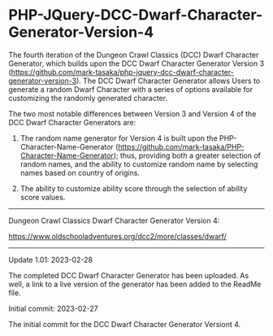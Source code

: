 # PHP-JQuery-DCC-Dwarf-Character-Generator-Version-4
The fourth iteration of the Dungeon Crawl Classics (DCC) Dwarf Character Generator, which builds upon the DCC Dwarf Character Generator Version 3 (https://github.com/mark-tasaka/php-jquery-dcc-dwarf-character-generator-version-3). The DCC Dwarf Character Generator allows Users to generate a random Dwarf Character with a series of options available for customizing the randomly generated character.

The two most notable differences between Version 3 and Version 4 of the DCC Dwarf Character Generators are:

1. The random name generator for Version 4 is built upon the PHP-Character-Name-Generator (https://github.com/mark-tasaka/PHP-Character-Name-Generator); thus, providing both a greater selection of random names, and the ability to customize random name by selecting names based on country of origins.

2. The ability to customize ability score through the selection of ability score values.
    
 -------------

Dungeon Crawl Classics Dwarf Character Generator Version 4:

https://www.oldschooladventures.org/dcc2/more/classes/dwarf/

-------------


Update 1.01: 2023-02-28

The completed DCC Dwarf Character Generator has been uploaded. As well, a link to a live version of the generator has been added to the ReadMe file.



Initial commit: 2023-02-27

The initial commit for the DCC Dwarf Character Generator Versiont 4.
